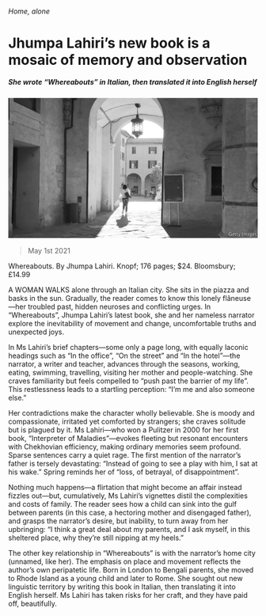 ###### Home, alone

# Jhumpa Lahiri’s new book is a mosaic of memory and observation 

##### She wrote “Whereabouts” in Italian, then translated it into English herself 

![image](images/20210501_bkp006.jpg) 

> May 1st 2021 

Whereabouts. By Jhumpa Lahiri. Knopf; 176 pages; $24. Bloomsbury; £14.99

A WOMAN WALKS alone through an Italian city. She sits in the piazza and basks in the sun. Gradually, the reader comes to know this lonely flâneuse—her troubled past, hidden neuroses and conflicting urges. In “Whereabouts”, Jhumpa Lahiri’s latest book, she and her nameless narrator explore the inevitability of movement and change, uncomfortable truths and unexpected joys.


In Ms Lahiri’s brief chapters—some only a page long, with equally laconic headings such as “In the office”, “On the street” and “In the hotel”—the narrator, a writer and teacher, advances through the seasons, working, eating, swimming, travelling, visiting her mother and people-watching. She craves familiarity but feels compelled to “push past the barrier of my life”. This restlessness leads to a startling perception: “I’m me and also someone else.”

Her contradictions make the character wholly believable. She is moody and compassionate, irritated yet comforted by strangers; she craves solitude but is plagued by it. Ms Lahiri—who won a Pulitzer in 2000 for her first book, “Interpreter of Maladies”—evokes fleeting but resonant encounters with Chekhovian efficiency, making ordinary memories seem profound. Sparse sentences carry a quiet rage. The first mention of the narrator’s father is tersely devastating: “Instead of going to see a play with him, I sat at his wake.” Spring reminds her of “loss, of betrayal, of disappointment”.

Nothing much happens—a flirtation that might become an affair instead fizzles out—but, cumulatively, Ms Lahiri’s vignettes distil the complexities and costs of family. The reader sees how a child can sink into the gulf between parents (in this case, a hectoring mother and disengaged father), and grasps the narrator’s desire, but inability, to turn away from her upbringing: “I think a great deal about my parents, and I ask myself, in this sheltered place, why they’re still nipping at my heels.”

The other key relationship in “Whereabouts” is with the narrator’s home city (unnamed, like her). The emphasis on place and movement reflects the author’s own peripatetic life. Born in London to Bengali parents, she moved to Rhode Island as a young child and later to Rome. She sought out new linguistic territory by writing this book in Italian, then translating it into English herself. Ms Lahiri has taken risks for her craft, and they have paid off, beautifully.

